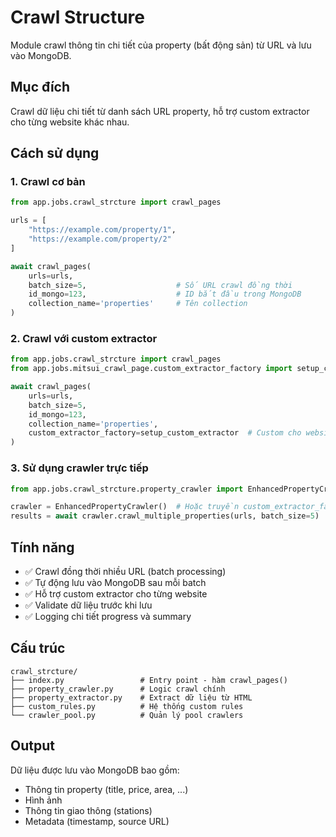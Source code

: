 # Crawl Structure

Module crawl thông tin chi tiết của property (bất động sản) từ URL và lưu vào MongoDB.

## Mục đích

Crawl dữ liệu chi tiết từ danh sách URL property, hỗ trợ custom extractor cho từng website khác nhau.

## Cách sử dụng

### 1. Crawl cơ bản

```python
from app.jobs.crawl_strcture import crawl_pages

urls = [
    "https://example.com/property/1",
    "https://example.com/property/2"
]

await crawl_pages(
    urls=urls,
    batch_size=5,                    # Số URL crawl đồng thời
    id_mongo=123,                    # ID bắt đầu trong MongoDB
    collection_name='properties'     # Tên collection
)
```

### 2. Crawl với custom extractor

```python
from app.jobs.crawl_strcture import crawl_pages
from app.jobs.mitsui_crawl_page.custom_extractor_factory import setup_custom_extractor

await crawl_pages(
    urls=urls,
    batch_size=5,
    id_mongo=123,
    collection_name='properties',
    custom_extractor_factory=setup_custom_extractor  # Custom cho website cụ thể
)
```

### 3. Sử dụng crawler trực tiếp

```python
from app.jobs.crawl_strcture.property_crawler import EnhancedPropertyCrawler

crawler = EnhancedPropertyCrawler()  # Hoặc truyền custom_extractor_factory
results = await crawler.crawl_multiple_properties(urls, batch_size=5)
```

## Tính năng

- ✅ Crawl đồng thời nhiều URL (batch processing)
- ✅ Tự động lưu vào MongoDB sau mỗi batch
- ✅ Hỗ trợ custom extractor cho từng website
- ✅ Validate dữ liệu trước khi lưu
- ✅ Logging chi tiết progress và summary

## Cấu trúc

```
crawl_strcture/
├── index.py                 # Entry point - hàm crawl_pages()
├── property_crawler.py      # Logic crawl chính
├── property_extractor.py    # Extract dữ liệu từ HTML
├── custom_rules.py          # Hệ thống custom rules
└── crawler_pool.py          # Quản lý pool crawlers
```

## Output

Dữ liệu được lưu vào MongoDB bao gồm:
- Thông tin property (title, price, area, ...)
- Hình ảnh
- Thông tin giao thông (stations)
- Metadata (timestamp, source URL)